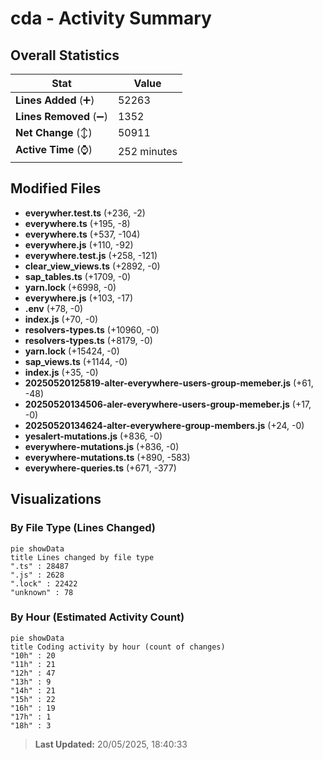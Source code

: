 # cda - Activity Summary 

## Overall Statistics

| Stat                   | Value                                                             |
| ---------------------- | ----------------------------------------------------------------- |
| **Lines Added** (➕)   | 52263                                          |
| **Lines Removed** (➖) | 1352                                        |
| **Net Change** (↕)    | 50911                |
| **Active Time** (⌚)   | 252 minutes |


## Modified Files
- **everywher.test.ts** (+236, -2)
- **everywhere.ts** (+195, -8)
- **everywhere.ts** (+537, -104)
- **everywhere.js** (+110, -92)
- **everywhere.test.js** (+258, -121)
- **clear_view_views.ts** (+2892, -0)
- **sap_tables.ts** (+1709, -0)
- **yarn.lock** (+6998, -0)
- **everywhere.js** (+103, -17)
- **.env** (+78, -0)
- **index.js** (+70, -0)
- **resolvers-types.ts** (+10960, -0)
- **resolvers-types.ts** (+8179, -0)
- **yarn.lock** (+15424, -0)
- **sap_views.ts** (+1144, -0)
- **index.js** (+35, -0)
- **20250520125819-alter-everywhere-users-group-memeber.js** (+61, -48)
- **20250520134506-aler-everywhere-users-group-memeber.js** (+17, -0)
- **20250520134624-alter-everywhere-group-members.js** (+24, -0)
- **yesalert-mutations.js** (+836, -0)
- **everywhere-mutations.js** (+836, -0)
- **everywhere-mutations.ts** (+890, -583)
- **everywhere-queries.ts** (+671, -377)

## Visualizations

### By File Type (Lines Changed)

```mermaid
pie showData
title Lines changed by file type
".ts" : 28487
".js" : 2628
".lock" : 22422
"unknown" : 78
```

### By Hour (Estimated Activity Count)

```mermaid
pie showData
title Coding activity by hour (count of changes)
"10h" : 20
"11h" : 21
"12h" : 47
"13h" : 9
"14h" : 21
"15h" : 22
"16h" : 19
"17h" : 1
"18h" : 3
```


> **Last Updated:** 20/05/2025, 18:40:33